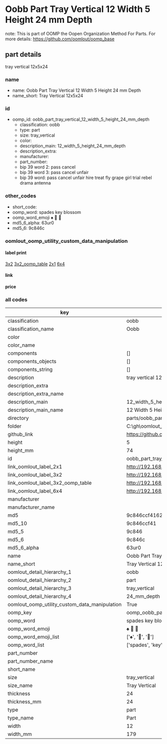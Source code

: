 # Oobb Part Tray Vertical 12 Width 5 Height 24 mm Depth  

note: This is part of OOMP the Oopen Organization Method For Parts. For more details: https://github.com/oomlout/oomp_base

##  part details
  



tray vertical 12x5x24



### name
* name: Oobb Part Tray Vertical 12 Width 5 Height 24 mm Depth
* name_short: Tray Vertical 12x5x24 
### id
* oomp_id: oobb_part_tray_vertical_12_width_5_height_24_mm_depth
  * classification: oobb
  * type: part
  * size: tray_vertical
  * color: 
  * description_main: 12_width_5_height_24_mm_depth
  * description_extra: 
  * manufacturer: 
  * part_number: 
  * bip 39 word 2: pass cancel
  * bip 39 word 3: pass cancel unfair
  * bip 39 word: pass cancel unfair hire treat fly grape girl trial rebel drama antenna

### other_codes
* short_code: 
* oomp_word: spades key blossom
* oomp_word_emoji :spades: :key: :blossom:
* md5_6_alpha: 63ur0
* md5_6: 9c846c






### oomlout_oomp_utility_custom_data_manipulation
#### label print
[3x2](http://192.168.1.245:1112/?label=oomp%2063ur0)
[3x2_oomp_table](http://192.168.1.108:1112/?label=oomp%2063ur0)
[2x1](http://192.168.1.242:1112/?label=oomp%2063ur0)
[6x4](http://192.168.1.55:1112/?label=oomp%2063ur0)    

#### link

                              

#### price







### all codes 
| key | value |  
| --- | --- |  
| classification | oobb |  
| classification_name | Oobb |  
| color |  |  
| color_name |  |  
| components | [] |  
| components_objects | [] |  
| components_string | [] |  
| description | tray vertical 12x5x24 |  
| description_extra |  |  
| description_extra_name |  |  
| description_main | 12_width_5_height_24_mm_depth |  
| description_main_name | 12 Width 5 Height 24 mm Depth |  
| directory | parts/oobb_part_tray_vertical_12_width_5_height_24_mm_depth |  
| folder | C:\gh\oomlout_oobb_version_4_generated_parts\parts\oobb_part_tray_vertical_12_width_5_height_24_mm_depth |  
| github_link | https://github.com/oomlout/oomlout_oomp_part_src/tree/main/parts/oobb_part_tray_vertical_12_width_5_height_24_mm_depth |  
| height | 5 |  
| height_mm | 74 |  
| id | oobb_part_tray_vertical_12_width_5_height_24_mm_depth |  
| link_oomlout_label_2x1 | http://192.168.1.242:1112/?label=oomp%2063ur0 |  
| link_oomlout_label_3x2 | http://192.168.1.245:1112/?label=oomp%2063ur0 |  
| link_oomlout_label_3x2_oomp_table | http://192.168.1.108:1112/?label=oomp%2063ur0 |  
| link_oomlout_label_6x4 | http://192.168.1.55:1112/?label=oomp%2063ur0 |  
| manufacturer |  |  
| manufacturer_name |  |  
| md5 | 9c846ccf41624cb967f3e6c1da084d05 |  
| md5_10 | 9c846ccf41 |  
| md5_5 | 9c846 |  
| md5_6 | 9c846c |  
| md5_6_alpha | 63ur0 |  
| name | Oobb Part Tray Vertical 12 Width 5 Height 24 mm Depth |  
| name_short | Tray Vertical 12x5x24  |  
| oomlout_detail_hierarchy_1 | oobb |  
| oomlout_detail_hierarchy_2 | part |  
| oomlout_detail_hierarchy_3 | tray_vertical |  
| oomlout_detail_hierarchy_4 | 24_mm_depth |  
| oomlout_oomp_utility_custom_data_manipulation | True |  
| oomp_key | oomp_oobb_part_tray_vertical_12_width_5_height_24_mm_depth |  
| oomp_word | spades key blossom |  
| oomp_word_emoji | :spades: :key: :blossom: |  
| oomp_word_emoji_list | [':spades:', ':key:', ':blossom:'] |  
| oomp_word_list | ['spades', 'key', 'blossom'] |  
| part_number |  |  
| part_number_name |  |  
| short_name |  |  
| size | tray_vertical |  
| size_name | Tray Vertical |  
| thickness | 24 |  
| thickness_mm | 24 |  
| type | part |  
| type_name | Part |  
| width | 12 |  
| width_mm | 179 |  

